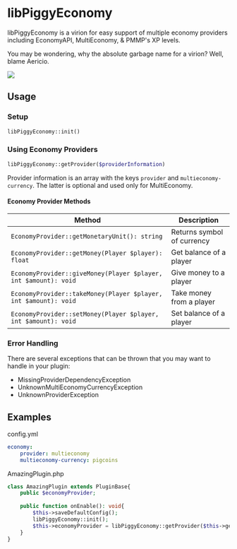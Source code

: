 # libPiggyEconomy

libPiggyEconomy is a virion for easy support of multiple economy providers including EconomyAPI, MultiEconomy, & PMMP's XP levels.

You may be wondering, why the absolute garbage name for a virion? Well, blame Aericio.

![](https://cdn.discordapp.com/attachments/305887490613444608/644764172273319936/unknown.png)

## Usage

### Setup
```php
libPiggyEconomy::init()
```

### Using Economy Providers
```php
libPiggyEconomy::getProvider($providerInformation)
```
Provider information is an array with the keys ```provider``` and ```multieconomy-currency```. The latter is optional and used only for MultiEconomy.

#### Economy Provider Methods
|Method|Description|
---|---
|```EconomyProvider::getMonetaryUnit(): string```|Returns symbol of currency|
|```EconomyProvider::getMoney(Player $player): float```|Get balance of a player|
|```EconomyProvider::giveMoney(Player $player, int $amount): void```|Give money to a player|
|```EconomyProvider::takeMoney(Player $player, int $amount): void```|Take money from a player|
|```EconomyProvider::setMoney(Player $player, int $amount): void```|Set balance of a player|

### Error Handling

There are several exceptions that can be thrown that you may want to handle in your plugin:
* MissingProviderDependencyException
* UnknownMultiEconomyCurrencyException
* UnknownProviderException

## Examples
config.yml
```yaml
economy:
    provider: multieconomy
    multieconomy-currency: pigcoins
```

AmazingPlugin.php

```php
class AmazingPlugin extends PluginBase{
    public $economyProvider;
    
    public function onEnable(): void{
        $this->saveDefaultConfig();
        libPiggyEconomy::init();
        $this->economyProvider = libPiggyEconomy::getProvider($this->getConfig()->get("economy"));
    }
}
```